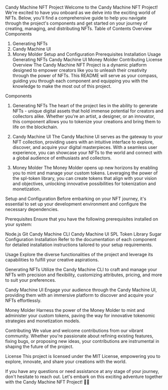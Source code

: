 Candy Machine NFT Project
Welcome to the Candy Machine NFT Project! We're excited to have you onboard as we delve into the exciting world of NFTs. Below, you'll find a comprehensive guide to help you navigate through the project's components and get started on your journey of creating, managing, and distributing NFTs.
Table of Contents
Overview
Components
1. Generating NFTs
2. Candy Machine UI
3. Money Molder
Setup and Configuration
Prerequisites
Installation
Usage
Generating NFTs
Candy Machine UI
Money Molder
Contributing
License
Overview
The Candy Machine NFT Project is a dynamic platform designed to empower creators like you to unleash their creativity through the power of NFTs. This README will serve as your compass, guiding you through each component and equipping you with the knowledge to make the most out of this project.

Components
1. Generating NFTs
The heart of the project lies in the ability to generate NFTs - unique digital assets that hold immense potential for creators and collectors alike. Whether you're an artist, a designer, or an innovator, this component allows you to tokenize your creations and bring them to life on the blockchain.

2. Candy Machine UI
The Candy Machine UI serves as the gateway to your NFT collection, providing users with an intuitive interface to explore, discover, and acquire your digital masterpieces. With a seamless user experience, you can showcase your NFTs to the world and connect with a global audience of enthusiasts and collectors.

3. Money Molder
The Money Molder opens up new horizons by enabling you to mint and manage your custom tokens. Leveraging the power of the spl-token library, you can create tokens that align with your vision and objectives, unlocking innovative possibilities for tokenization and monetization.

Setup and Configuration
Before embarking on your NFT journey, it's essential to set up your development environment and configure the necessary dependencies.

Prerequisites
Ensure that you have the following prerequisites installed on your system:

Node.js
Git
Candy Machine CLI
Candy Machine UI
SPL Token Library
Sugar Configuration
Installation
Refer to the documentation of each component for detailed installation instructions tailored to your setup requirements.

Usage
Explore the diverse functionalities of the project and leverage its capabilities to fulfill your creative aspirations.

Generating NFTs
Utilize the Candy Machine CLI to craft and manage your NFTs with precision and flexibility, customizing attributes, pricing, and more to suit your preferences.

Candy Machine UI
Engage your audience through the Candy Machine UI, providing them with an immersive platform to discover and acquire your NFTs effortlessly.

Money Molder
Harness the power of the Money Molder to mint and administer your custom tokens, paving the way for innovative tokenomic strategies and monetization models.

Contributing
We value and welcome contributions from our vibrant community. Whether you're passionate about refining existing features, fixing bugs, or proposing new ideas, your contributions are instrumental in shaping the future of the project.

License
This project is licensed under the MIT License, empowering you to explore, innovate, and share your creations with the world.

If you have any questions or need assistance at any stage of your journey, don't hesitate to reach out. Let's embark on this exciting adventure together with the Candy Machine NFT Project! 🍬✨
